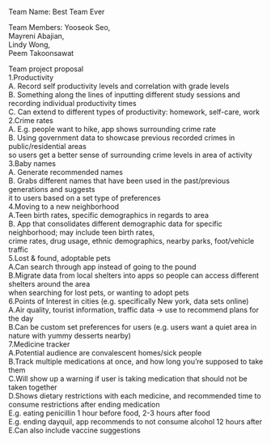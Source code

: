 Team Name: Best Team Ever

Team Members:
Yooseok Seo,<br/>
Mayreni Abajian,<br/>
Lindy Wong,<br/>
Peem Takoonsawat<br/>
  
Team project proposal<br/>
  1.Productivity<br/>
    A. Record self productivity levels and correlation with grade levels<br/>
    B. Something along the lines of inputting different study sessions and recording individual productivity times<br/>
    C. Can extend to different types of productivity: homework, self-care, work<br/>
  2.Crime rates <br/>
    A. E.g. people want to hike, app shows surrounding crime rate<br/>
    B. Using government data to showcase previous recorded crimes in public/residential areas <br/>
       so users get a better sense of surrounding crime levels in area of activity<br/>
  3.Baby names<br/>
    A. Generate recommended names<br/>
    B. Grabs different names that have been used in the past/previous generations and suggests <br/>
       it to users based on a set type of preferences<br/>
  4.Moving to a new neighborhood<br/>
    A.Teen birth rates, specific demographics in regards to area<br/>
    B. App that consolidates different demographic data for specific neighborhood; may include teen birth rates, <br/>
       crime rates, drug usage, ethnic demographics, nearby parks, foot/vehicle traffic<br/>
  5.Lost & found, adoptable pets<br/>
    A.Can search through app instead of going to the pound<br/>
    B.Migrate data from local shelters into apps so people can access different shelters around the area <br/>
      when searching for lost pets, or wanting to adopt pets<br/>
  6.Points of Interest in cities (e.g. specifically New york, data sets online)<br/>
    A.Air quality, tourist information, traffic data -> use to recommend plans for the day<br/>
    B.Can be custom set preferences for users (e.g. users want a quiet area in nature with yummy desserts nearby)<br/>
  7.Medicine tracker<br/>
    A.Potential audience are convalescent homes/sick people<br/>
    B.Track multiple medications at once, and how long you’re supposed to take them<br/>
    C.Will show up a warning if user is taking medication that should not be taken together<br/>
    D.Shows dietary restrictions with each medicine, and recommended time to consume restrictions after ending medication<br/>
      E.g. eating penicillin 1 hour before food, 2-3 hours after food<br/>
      E.g. ending dayquil, app recommends to not consume alcohol 12 hours after<br/>
    E.Can also include vaccine suggestions<br/>

  
  


